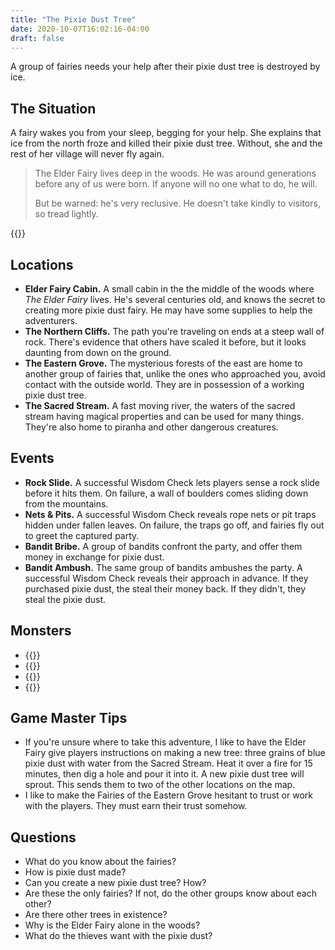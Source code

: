 ```yaml
---
title: "The Pixie Dust Tree"
date: 2020-10-07T16:02:16-04:00
draft: false
---
```


A group of fairies needs your help after their pixie dust tree is destroyed by ice.

<div data-toc="In This Adventure"></div>



## The Situation

A fairy wakes you from your sleep, begging for your help. She explains that ice from the north froze and killed their pixie dust tree. Without, she and the rest of her village will never fly again.

> The Elder Fairy lives deep in the woods. He was around generations before any of us were born. If anyone will no one what to do, he will.
>
> But be warned: he's very reclusive. He doesn't take kindly to visitors, so tread lightly.

{{<maps href="/downloads/map.pdf">}}



## Locations

- **Elder Fairy Cabin.** A small cabin in the the middle of the woods where _The Elder Fairy_ lives. He's several centuries old, and knows the secret to creating more pixie dust fairy. He may have some supplies to help the adventurers.
- **The Northern Cliffs.** The path you're traveling on ends at a steep wall of rock. There's evidence that others have scaled it before, but it looks daunting from down on the ground.
- **The Eastern Grove.** The mysterious forests of the east are home to another group of fairies that, unlike the ones who approached you, avoid contact with the outside world. They are in possession of a working pixie dust tree.
- **The Sacred Stream.** A fast moving river, the waters of the sacred stream having magical properties and can be used for many things. They're also home to piranha and other dangerous creatures.



## Events

- **Rock Slide.** A successful Wisdom Check lets players sense a rock slide before it hits them. On failure, a wall of boulders comes sliding down from the mountains.
- **Nets & Pits.** A successful Wisdom Check reveals rope nets or pit traps hidden under fallen leaves. On failure, the traps go off, and fairies fly out to greet the captured party.
- **Bandit Bribe.** A group of bandits confront the party, and offer them money in exchange for pixie dust.
- **Bandit Ambush.** The same group of bandits ambushes the party. A successful Wisdom Check reveals their approach in advance. If they purchased pixie dust, the steal their money back. If they didn't, they steal the pixie dust.



## Monsters

- {{<monster name="Fairy/Pixie">}}
- {{<monster-extend name="Fairy/Pixie" display="The Elder Fairy" damage="3" hp="5">}}
- {{<monster name="Piranha">}}
- {{<monster name="Bandit">}}



## Game Master Tips

- If you're unsure where to take this adventure, I like to have the Elder Fairy give players instructions on making a new tree: three grains of blue pixie dust with water from the Sacred Stream. Heat it over a fire for 15 minutes, then dig a hole and pour it into it. A new pixie dust tree will sprout. This sends them to two of the other locations on the map.
- I like to make the Fairies of the Eastern Grove hesitant to trust or work with the players. They must earn their trust somehow.



## Questions

- What do you know about the fairies?
- How is pixie dust made?
- Can you create a new pixie dust tree? How?
- Are these the only fairies? If not, do the other groups know about each other?
- Are there other trees in existence?
- Why is the Elder Fairy alone in the woods?
- What do the thieves want with the pixie dust?